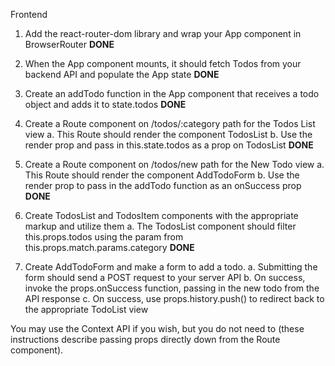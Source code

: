 Frontend

1. Add the react-router-dom library and wrap your App component in BrowserRouter **DONE**

2. When the App component mounts, it should fetch Todos from your backend API and populate the App state **DONE**

3. Create an addTodo function in the App component that receives a todo object and adds it to state.todos **DONE**

4. Create a Route component on /todos/:category path for the Todos List view
  a. This Route should render the component TodosList
  b. Use the render prop and pass in this.state.todos as a prop on TodosList **DONE**

5. Create a Route component on /todos/new path for the New Todo view
  a. This Route should render the component AddTodoForm
  b. Use the render prop to pass in the addTodo function as an onSuccess prop 
  **DONE**

6. Create TodosList and TodosItem components with the appropriate markup and utilize them
  a. The TodosList component should filter this.props.todos using the param from this.props.match.params.category 
  **DONE**
7. Create AddTodoForm and make a form to add a todo. 
  a. Submitting the form should send a POST request to your server API
  b. On success, invoke the props.onSuccess function, passing in the new todo from the API response
  c. On success, use props.history.push() to redirect back to the appropriate TodoList view
  
You may use the Context API if you wish, but you do not need to (these instructions describe passing props directly down from the Route component). 
